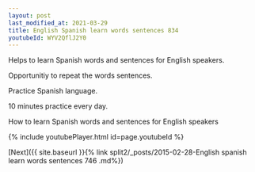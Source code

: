 ```yaml
---
layout: post
last_modified_at: 2021-03-29
title: English Spanish learn words sentences 834 
youtubeId: WYV2QflJ2Y0
---
```

 
 
Helps to learn Spanish words and sentences for English speakers.

Opportunitiy to repeat the words sentences. 

Practice Spanish language. 
 
10 minutes practice every day. 
 
How to learn Spanish words and sentences for English speakers 
 
{% include youtubePlayer.html id=page.youtubeId %}
 
 
[Next]({{ site.baseurl }}{% link  split2/_posts/2015-02-28-English spanish learn words sentences 746 .md%})
 
